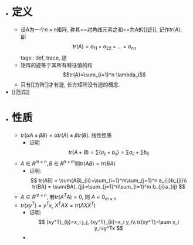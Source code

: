 - # 定义
	- 设A为一个$n\times n$矩阵, 称其==对角线元素之和==为A的[[迹]], 记作$tr(A)$, 即
	  $$tr(A)=a_{11}+a_{22}+...+a_{nn}$$
	  tags:: def, trace, 迹
	- 矩阵的迹等于其所有特征值的和
	  $$tr(A)=\sum_{i=1}^n \lambda_i$$
	- 只有[[方阵]]才有迹, 长方矩阵没有迹的概念.
- [[范式]]
- # 性质
	- $tr(\alpha A\pm \beta B)=\alpha tr(A) \pm\beta tr(B)$. 线性性质
		- 证明
		  $$
		  tr(A+B)=\sum(a_{ii}+b_{ii})=\sum a_{ii}+\sum b_{ii}
		  $$
	- $A\in R^{m\times n}, B\in R^{n\times m}$则$tr(AB)=tr(BA)$
		- 证明:
		  $$
		  tr(AB) = \sum(AB)_{ii}=\sum_{i=1}^m\sum_{j=1}^n a_{ij}b_{ji}\\
		  tr(BA) = \sum(BA)_{jj}=\sum_{j=1}^n\sum_{i=1}^m b_{ji}a_{ij}
		  $$
	- $A\in R^{m\times n}$, 若$tr(A^TA)=0$, 则 $A=0_{m\times n}$
	- $tr(xy^T)=y^Tx$, $X^TAX=tr(AXX^T)$
		- 证明:
		  $$
		  (xy^T)_{ij}=x_i j_j, (xy^T)_{ii}=x_i y_i\\
		  tr(xy^T)=\sum x_i y_i=y^Tx
		  $$
		-